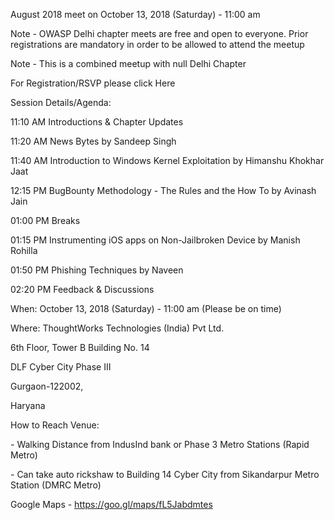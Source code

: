 August 2018 meet on October 13, 2018 (Saturday) - 11:00 am

Note - OWASP Delhi chapter meets are free and open to everyone. Prior
registrations are mandatory in order to be allowed to attend the meetup

Note - This is a combined meetup with null Delhi Chapter

For Registration/RSVP please click Here

Session Details/Agenda:

11:10 AM Introductions & Chapter Updates

11:20 AM News Bytes by Sandeep Singh

11:40 AM Introduction to Windows Kernel Exploitation by Himanshu Khokhar
Jaat

12:15 PM BugBounty Methodology - The Rules and the How To by Avinash
Jain

01:00 PM Breaks

01:15 PM Instrumenting iOS apps on Non-Jailbroken Device by Manish
Rohilla

01:50 PM Phishing Techniques by Naveen

02:20 PM Feedback & Discussions

When: October 13, 2018 (Saturday) - 11:00 am (Please be on time)

Where: ThoughtWorks Technologies (India) Pvt Ltd.

6th Floor, Tower B Building No. 14

DLF Cyber City Phase III

Gurgaon-122002,

Haryana

How to Reach Venue:

\- Walking Distance from IndusInd bank or Phase 3 Metro Stations (Rapid
Metro)

\- Can take auto rickshaw to Building 14 Cyber City from Sikandarpur
Metro Station (DMRC Metro)

Google Maps - <https://goo.gl/maps/fL5Jabdmtes>